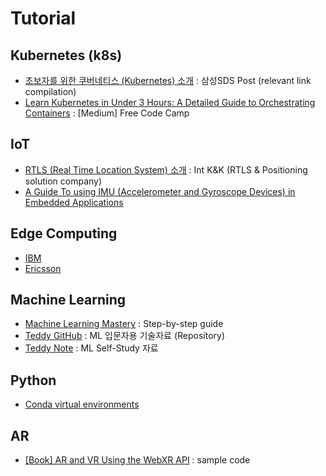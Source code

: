 # Tutorial

## Kubernetes (k8s) 
- [초보자를 위한 쿠버네티스 (Kubernetes) 소개](https://m.post.naver.com/viewer/postView.nhn?volumeNo=14749083&memberNo=36733075&vType=VERTICAL) : 삼성SDS Post (relevant link compilation)
- [Learn Kubernetes in Under 3 Hours: A Detailed Guide to Orchestrating Containers](https://medium.com/free-code-camp/learn-kubernetes-in-under-3-hours-a-detailed-guide-to-orchestrating-containers-114ff420e882) : [Medium] Free Code Camp   

## IoT
- [RTLS (Real Time Location System) 소개](https://blog.naver.com/intknk2) : Int K&K (RTLS & Positioning solution company)  
- [A Guide To using IMU (Accelerometer and Gyroscope Devices) in Embedded Applications](http://www.starlino.com/imu_guide.html)  

## Edge Computing 
- [IBM](https://www.ibm.com/cloud/edge-computing)
- [Ericsson](https://www.ericsson.com/en/digital-services/edge-computing)  

## Machine Learning
- [Machine Learning Mastery](https://machinelearningmastery.com/start-here/) : Step-by-step guide
- [Teddy GitHub](https://github.com/teddylee777/machine-learning) : ML 입문자용 기술자료 (Repository) 
- [Teddy Note](https://teddylee777.github.io/) : ML Self-Study 자료

## Python
- [Conda virtual environments](https://conda.io/projects/conda/en/latest/user-guide/tasks/manage-environments.html#creating-an-environment-with-commands)  

## AR
- [[Book] AR and VR Using the WebXR API](https://github.com/Apress/ar-vr-using-webxr-api) : sample code  

